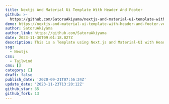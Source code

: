 ```yaml
---
title: Nextjs And Material Ui Template With Header And Footer
github: >-
  https://github.com/SatoruAkiyama/nextjs-and-material-ui-template-with-header-and-footer
demo: https://nextjs-and-material-ui-template-with-header-and-footer.vercel.app/
author: SatoruAkiyama
author_link: https://github.com/SatoruAkiyama
date: 2023-11-30T09:01:18.027Z
description: This is a Template using Next.js and Material-UI with Header and Footer.
ssg:
  - Nextjs
css:
  - Tailwind
cms: []
category: []
draft: false
publish_date: '2020-09-21T07:56:24Z'
update_date: '2023-11-23T13:20:12Z'
github_star: 35
github_fork: 13
---
```

